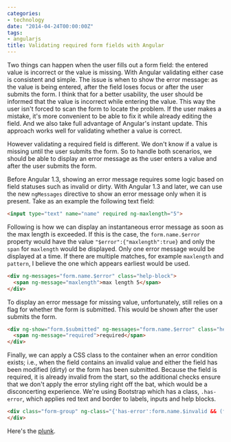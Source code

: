 ```yaml
---
categories:
- technology
date: "2014-04-24T00:00:00Z"
tags:
- angularjs
title: Validating required form fields with Angular
---
```

Two things can happen when the user fills out a form field: the entered value is incorrect or the value is missing.  With Angular validating either case is consistent and simple.  The issue is when to show the error message: as the value is being entered, after the field loses focus or after the user submits the form.  I think that for a better usability, the user should be informed that the value is incorrect while entering the value.  This way the user isn't forced to scan the form to locate the problem.  If the user makes a mistake, it's more convenient to be able to fix it while already editing the field.  And we also take full advantage of Angular's instant update.  This approach works well for validating whether a value is correct.

However validating a required field is different.  We don't know if a value is missing until the user submits the form.  So to handle both scenarios, we should be able to display an error message as the user enters a value and after the user submits the form.

Before Angular 1.3, showing an error message requires some logic based on field statuses such as invalid or dirty.  With Angular 1.3 and later, we can use the new `ngMessages` directive to show an error message only when it is present.  Take as an example the following text field:

``` html
<input type="text" name="name" required ng-maxlength="5">
```

Following is how we can display an instantaneous error message as soon as the max length is exceeded.  If this is the case, the `form.name.$error` property would have the value `"$error":{"maxlength":true}` and only the `span` for `maxlength` would be displayed.  Only one error message would be displayed at a time.  If there are multiple matches, for example `maxlength` and `pattern`, I believe the one which appears earliest would be used.

``` html
<div ng-messages="form.name.$error" class="help-block">
  <span ng-message="maxlength">max length 5</span>
</div>
```

To display an error message for missing value, unfortunately, still relies on a flag for whether the form is submitted.  This would be shown after the user submits the form.
``` html
<div ng-show="form.$submitted" ng-messages="form.name.$error" class="help-block">
  <span ng-message="required">required</span>
</div>
```

Finally, we can apply a CSS class to the container when an error condition exists; i.e., when the field contains an invalid value and either the field has been modified (dirty) or the form has been submitted.  Because the field is required, it is already invalid from the start, so the additional checks ensure that we don't apply the error styling right off the bat, which would be a disconcerting experience.  We're using Bootstrap which has a class, `.has-error`, which applies red text and border to labels, inputs and help blocks.

``` html
<div class="form-group" ng-class="{'has-error':form.name.$invalid && (form.name.$dirty || form.$submitted)}">
</div>
```

Here's the [plunk](http://plnkr.co/edit/bB8mGsX6bHMZu4SvfCA2).
